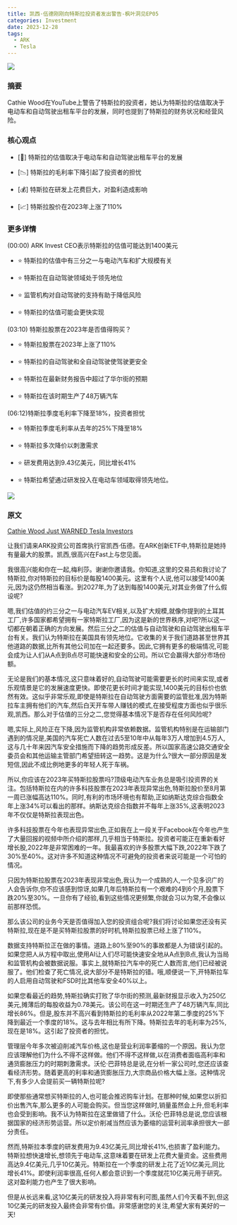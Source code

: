 ```yaml
---
title: 凯西·伍德刚刚向特斯拉投资者发出警告-枫叶洞见EP05
categories: Investment
date: 2023-12-28
tags:
  - ARK
  - Tesla
---
```



![](https://s.draftai.cn/vent/202312281443292.png)

  

### 摘要

Cathie Wood在YouTube上警告了特斯拉的投资者，她认为特斯拉的估值取决于电动车和自动驾驶出租车平台的发展，同时也提到了特斯拉的财务状况和经营风险。

  

### 核心观点

- [🚗] 特斯拉的估值取决于电动车和自动驾驶出租车平台的发展

- [📉] 特斯拉的毛利率下降引起了投资者的担忧

- [💰] 特斯拉在研发上花费巨大，对盈利造成影响

- [📈] 特斯拉股价在2023年上涨了110%

  
  

### 更多详情

(00:00) ARK Invest CEO表示特斯拉的估值可能达到1400美元

- ⭐ 特斯拉的估值中有三分之一与电动汽车和扩大规模有关

- ⭐ 特斯拉在自动驾驶领域处于领先地位

- ⭐ 监管机构对自动驾驶的支持有助于降低风险

- ⭐ 特斯拉的估值可能会更快实现

  

(03:10) 特斯拉股票在2023年是否值得购买？

- ⭐ 特斯拉股票在2023年上涨了110%

- ⭐ 特斯拉的自动驾驶和全自动驾驶使驾驶更安全

- ⭐ 特斯拉在最新财务报告中超过了华尔街的预期

- ⭐ 特斯拉在该时期生产了48万辆汽车

  

(06:12)特斯拉季度毛利率下降至18%，投资者担忧

  

- ⭐ 特斯拉季度毛利率从去年的25%下降至18%

- ⭐ 特斯拉多次降价以刺激需求

- ⭐ 研发费用达到9.43亿美元，同比增长41%

- ⭐ 特斯拉希望通过研发投入在电动车领域取得领先地位。

  

![](https://s.draftai.cn/vent/202312281447681.png)

  

### 原文

  

[Cathie Wood Just WARNED Tesla Investors](https://www.youtube.com/watch?v=mC-shura-34)

  

让我们请来ARK投资公司首席执行官凯西·伍德。在ARK创新ETF中,特斯拉是她持有量最大的股票。凯西,很高兴在Fast上与您见面。

  

我很高兴能和你在一起,梅利莎。谢谢你邀请我。你知道,这里的交易员和我讨论了特斯拉,你对特斯拉的目标价是每股1400美元。这里有个人说,他可以接受1400美元,因为这仍然相当看涨。到2027年,为了达到每股1400美元,对其业务做了什么假设呢?

  

嗯,我们估值的约三分之一与电动汽车EV相关,以及扩大规模,就像你提到的土耳其工厂,许多国家都希望拥有一家特斯拉工厂,因为这是新的世界秩序,对吧?所以这一切都在朝着正确的方向发展。然后三分之二的估值与自动驾驶和自动驾驶出租车平台有关。我们认为特斯拉在美国具有领先地位。它收集的关于我们道路甚至世界其他道路的数据,比所有其他公司加在一起还要多。因此,它拥有更多的极端情况,可能会成为让人们从A点到B点尽可能快速和安全的公司。所以它会赢得大部分市场份额。

  

无论是我们的基本情况,这只意味着好的,自动驾驶可能需要更长的时间来实现,或者乐观情景是它的发展速度更快。即使花更长时间才能实现,1400美元的目标价也依然有效。这似乎非常乐观,即使是特斯拉在自动驾驶方面需要的监管批准,因为特斯拉车主拥有他们的汽车,然后白天开车带人赚钱的模式,在接受程度方面也似乎很乐观,凯西。那么对于估值的三分之二,您觉得基本情况下是否存在任何风险呢?

  

嗯,实际上,风险正在下降,因为监管机构非常依赖数据。监管机构特别是在运输部门遇到的情况是,美国的汽车死亡人数在过去5至10年中从每年3万人增加到4.5万人,这与几十年来因汽车安全措施而下降的趋势形成反差。所以国家高速公路交通安全委员会和其他运输主管部门希望扭转这一趋势。这是为什么?很大一部分原因是发短信,因此不成比例地更多的年轻人死于车祸。

  

所以,你应该在2023年买特斯拉股票吗?顶级电动汽车业务总是吸引投资界的关注。包括特斯拉在内的许多科技股票在2023年表现异常出色,特斯拉股价至8月第一周已涨幅高达110%。同时,有利的市场环境也有帮助,正如纳斯达克综合指数全年上涨34%可以看出的那样。纳斯达克综合指数并不每年上涨35%,这表明2023年不仅仅是特斯拉表现出色。

  

许多科技股票在今年也表现异常出色,正如我在上一段关于Facebook在今年也产生了大量回报的视频中所介绍的那样,几乎相当于特斯拉。投资者可能正在重新看好增长股,2022年是非常困难的一年。我最喜欢的许多股票大幅下跌,2022年下跌了30%至40%。这对许多不知道这种情况不可避免的投资者来说可能是一个可怕的情况。

  

只因为特斯拉股票在2023年表现非常出色,我认为一个成熟的人,一个见多识广的人会告诉你,你不应该感到惊讶,如果几年后特斯拉有一个艰难的4到6个月,股票下跌20%至30%。一旦你有了经验,看到这些情况更频繁,你就会习以为常,不会像以前那样恐慌。

  

那么该公司的业务今天是否值得加入您的投资组合呢?我们将讨论如果您还没有买特斯拉,现在是不是买特斯拉股票的好时机,特斯拉股票已经上涨了110%。

  

数据支持特斯拉正在做的事情。道路上80%至90%的事故都是人为错误引起的。如果您把人从方程中取出,使用AI让人们尽可能快速安全地从A点到B点,我认为当局和监管机构会被数据说服。事实上,就特斯拉汽车中的死亡人数而言,他们已经被说服了。他们检查了死亡情况,说大部分不是特斯拉的错。哦,顺便说一下,开特斯拉车的人启用自动驾驶和FSD时比其他车安全40%以上。

  

如果您看最近的趋势,特斯拉确实打败了华尔街的预测,最新财报显示收入为250亿美元,摊薄后的每股收益为0.78美元。该公司在这一时期还生产了48万辆汽车,同比增长86%。但是,股东并不高兴看到特斯拉的毛利率从2022年第二季度的25%下降到最近一个季度的18%。这与去年相比有所下降。特斯拉去年的毛利率为25%,现在是18%。这引起了投资者的担忧。

  

管理层今年多次被迫削减汽车价格,这也是营业利润率萎缩的一个原因。我认为您应该理解他们为什么不得不这样做。他们不得不这样做,以在消费者面临高利率和通货膨胀压力的时期刺激需求。沃伦·巴菲特总是说,在分析一家公司时,您还应该查看经济形势。随着更高的利率和通货膨胀压力,大宗商品价格大幅上涨。这种情况下,有多少人会提前买一辆特斯拉呢?

  

即使那些通常想买特斯拉的人,也可能会推迟购车计划。在那种时候,如果您以折扣价出售汽车,那么更多的人可能会购买。但当您这样做时,销量虽然会上升,但毛利率也会受到影响。我不认为特斯拉在这里做错了什么。沃伦·巴菲特总是说,您应该根据国家的经济形势运营。所以定价削减当然应该为萎缩的运营利润率承担很大一部分责任。

  

然而,特斯拉本季度的研发费用为9.43亿美元,同比增长41%,也损害了盈利能力。特斯拉想快速增长,想领先于电动车,这意味着要在研发上花费大量资金。这些费用高达9.4亿美元,几乎10亿美元。特斯拉在一个季度的研发上花了近10亿美元,同比增长41%。即使利润率很高,任何人都会意识到一个季度就花10亿美元用于研究。这对盈利能力也产生了很大影响。

  

但是从长远来看,这10亿美元的研发投入将非常有利可图,虽然人们今天看不到,但这10亿美元的研发投入最终会非常有价值。非常感谢您的关注,希望大家有美好的一天!